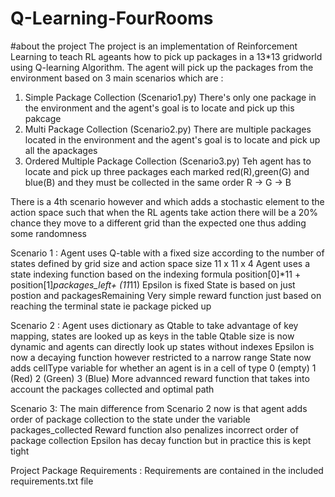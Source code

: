 # Q-Learning-FourRooms


#about the project
The project is an implementation of Reinforcement Learning to teach RL ageants how to pick up packages in a 13*13 gridworld using Q-learning Algorithm.
The agent will pick up the packages from the environment based on 3 main scenarios which are :

1) Simple Package Collection (Scenario1.py)
   There's only one package in the environment and the agent's goal is to locate and pick up this pakcage
2) Multi Package Collection (Scenario2.py)
   There are multiple packages located in the environment and the agent's goal is to locate and pick up all the apackages
3) Ordered Multiple Package Collection (Scenario3.py)
   Teh agent has to locate and pick up three packages each marked red(R),green(G) and blue(B) and they must be collected
   in the same order R -> G -> B

There is a 4th scenario however and which adds a stochastic element to the action space such that when the RL agents take action there will be a 20% chance they move to a different grid than the expected one thus adding some randomness


Scenario 1 : 
Agent uses Q-table with a fixed size according to the number of states defined by grid size and action space size 11 x 11 x 4
Agent uses a state indexing function based on the indexing formula position[0]*11 + position[1]*packages_left+ (11*11)
Epsilon is fixed
State is based on just postion and packagesRemaining
Very simple reward function just based on reaching the terminal state ie package picked up

Scenario 2 :
Agent uses dictionary as Qtable to take advantage of key mapping, states are looked up as keys in the table
Qtable size is now dynamic and agents can directly look up states without indexes
Epsilon is now a decaying function however restricted to a narrow range
State now adds cellType variable for whether an agent is in a cell of type 0 (empty) 1 (Red) 2 (Green) 3 (Blue)
More advannced reward function that takes into account the packages collected and optimal path

Scenario 3:
The main difference from Scenario 2 now is that agent adds order of package collection to the state under the variable packages_collected
Reward function also penalizes incorrect order of package collection 
Epsilon has decay function but in practice this is kept tight 





Project Package Requirements :
Requirements are contained in the included requirements.txt file
   
